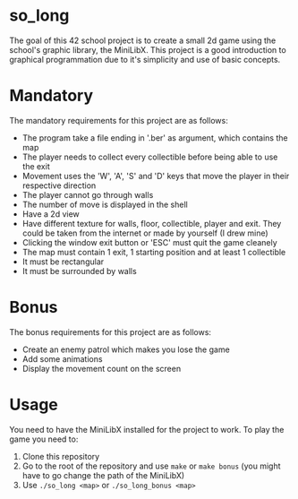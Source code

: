 # so_long
The goal of this 42 school project is to create a small 2d game using the school's graphic library, the MiniLibX. This project is a good introduction to graphical programmation due to it's simplicity and use of basic concepts.
# Mandatory
The mandatory requirements for this project are as follows:
  - The program take a file ending in '.ber' as argument, which contains the map
  - The player needs to collect every collectible before being able to use the exit
  - Movement uses the 'W', 'A', 'S' and 'D' keys that move the player in their respective direction
  - The player cannot go through walls
  - The number of move is displayed in the shell
  - Have a 2d view
  - Have different texture for walls, floor, collectible, player and exit. They could be taken from the internet or made by yourself (I drew mine)
  - Clicking the window exit button or 'ESC' must quit the game cleanely
  - The map must contain 1 exit, 1 starting position and at least 1 collectible
  - It must be rectangular
  - It must be surrounded by walls
# Bonus
The bonus requirements for this project are as follows:
  - Create an enemy patrol which makes you lose the game
  - Add some animations
  - Display the movement count on the screen
 # Usage
 You need to have the MiniLibX installed for the project to work. To play the game you need to:
 1. Clone this repository
 2. Go to the root of the repository and use `make` or `make bonus` (you might have to go change the path of the MiniLibX)
 3. Use `./so_long <map>` or `./so_long_bonus <map>`
